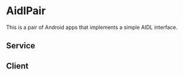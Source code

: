 # AidlPair

This is a pair of Android apps that implements a simple AIDL interface.

## Service

## Client